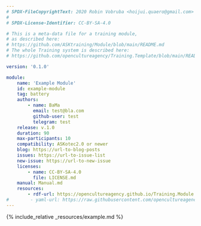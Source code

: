 ```yaml
---
# SPDX-FileCopyrightText: 2020 Robin Vobruba <hoijui.quaero@gmail.com>
#
# SPDX-License-Identifier: CC-BY-SA-4.0

# This is a meta-data file for a training module,
# as described here:
# https://github.com/ASKtraining/Module/blob/main/README.md
# The whole Training system is described here:
# https://github.com/opencultureagency/Training.Template/blob/main/README.md

version: '0.1.0'

module:
    name: 'Example Module'
    id: example-module
    tag: battery
    authors:
        - name: BaMa
          email: test@bla.com
          github-user: test
          telegram: test
    release: v.1.0
    duration: 90
    max-participants: 10
    compatibility: ASKotec2.0 or newer
    blog: https://url-to-blog-posts
    issues: https://url-to-issue-list
    new-issue: https://url-to-new-issue
    licenses:
        - name: CC-BY-SA-4.0
          file: LICENSE.md
    manual: Manual.md
    resources:
        - rdf-url: https://opencultureagency.github.io/Training.Module.Resource.Template/resource.ttl
#        - yaml-url: https://raw.githubusercontent.com/opencultureagency/Training.Module.Resource.Template/main/resource.yml
---
```


{% include_relative _resources/example.md %}





<!-- {% for resource in site.resources %}
  {{ resource.content }}
{% endfor %} -->


